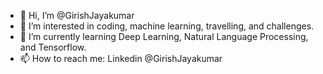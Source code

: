- 👋 Hi, I’m @GirishJayakumar
- 👀 I’m interested in coding, machine learning, travelling, and challenges. 
- 🌱 I’m currently learning Deep Learning, Natural Language Processing, and Tensorflow. 
- 📫 How to reach me: Linkedin @GirishJayakumar

<!---
GirishJayakumar/GirishJayakumar is a ✨ special ✨ repository because its `README.md` (this file) appears on your GitHub profile.
You can click the Preview link to take a look at your changes.
--->
